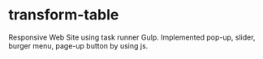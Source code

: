 # transform-table
Responsive Web Site using task runner Gulp. Implemented pop-up, slider, burger menu, page-up button by using js.
